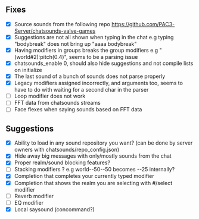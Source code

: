 ## Fixes
- [x] Source sounds from the following repo https://github.com/PAC3-Server/chatsounds-valve-games
- [x] Suggestions are not all shown when typing in the chat e.g typing "bodybreak" does not bring up "aaaa bodybreak"
- [x] Having modifiers in groups breaks the group modifiers e.g "(world#2):pitch(0.4)", seems to be a parsing issue
- [x] chatsounds_enable 0, should also hide suggestions and not compile lists on initialize
- [x] The last sound of a bunch of sounds does not parse properly
- [x] Legacy modifiers assigned incorrectly, and arguments too, seems to have to do with waiting for a second char in the parser
- [ ] Loop modifier does not work
- [ ] FFT data from chatsounds streams
- [ ] Face flexes when saying sounds based on FFT data

## Suggestions
- [x] Ability to load in any sound repository you want? (can be done by server owners with chatsounds/repo_config.json)
- [x] Hide away big messages with only/mostly sounds from the chat
- [x] Proper realm/sound blocking features?
- [ ] Stacking modifiers ? e.g world--50--50 becomes --25 internally?
- [x] Completion that completes your currently typed modifier
- [x] Completion that shows the realm you are selecting with #/select modifier
- [ ] Reverb modifier
- [ ] EQ modifier
- [x] Local saysound (concommand?)